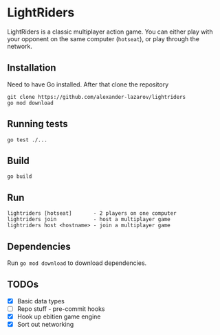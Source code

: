 # LightRiders

LightRiders is a classic multiplayer action game. You can either play with your
opponent on the same computer (`hotseat`), or play through the network.

## Installation

Need to have Go installed. After that clone the repository

```
git clone https://github.com/alexander-lazarov/lightriders
go mod download
```

## Running tests
```
go test ./...
```

## Build

```
go build
```

## Run

```
lightriders [hotseat]       - 2 players on one computer
lightriders join            - host a multiplayer game
lightriders host <hostname> - join a multiplayer game
```

## Dependencies

Run `go mod download` to download dependencies.

## TODOs

- [x] Basic data types
- [ ] Repo stuff - pre-commit hooks
- [x] Hook up ebitien game engine
- [x] Sort out networking
